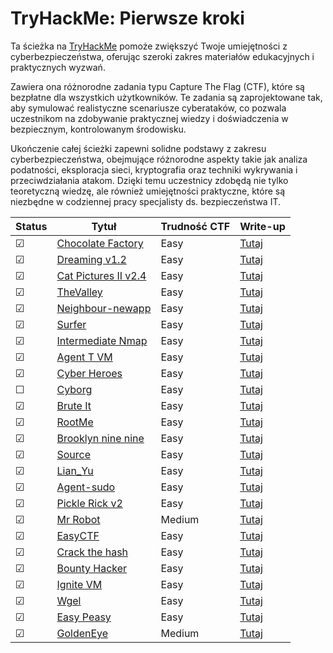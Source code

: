 # TryHackMe: Pierwsze kroki

Ta ścieżka na [TryHackMe](https://tryhackme.com) pomoże zwiększyć Twoje umiejętności z cyberbezpieczeństwa, oferując szeroki zakres materiałów edukacyjnych i praktycznych wyzwań.

Zawiera ona różnorodne zadania typu Capture The Flag (CTF), które są bezpłatne dla wszystkich użytkowników. Te zadania są zaprojektowane tak, aby symulować realistyczne scenariusze cyberataków, co pozwala uczestnikom na zdobywanie praktycznej wiedzy i doświadczenia w bezpiecznym, kontrolowanym środowisku.

Ukończenie całej ścieżki zapewni solidne podstawy z zakresu cyberbezpieczeństwa, obejmujące różnorodne aspekty takie jak analiza podatności, eksploracja sieci, kryptografia oraz techniki wykrywania i przeciwdziałania atakom. Dzięki temu uczestnicy zdobędą nie tylko teoretyczną wiedzę, ale również umiejętności praktyczne, które są niezbędne w codziennej pracy specjalisty ds. bezpieczeństwa IT.

<!-- ☐ -->
<!-- ☑ -->

| Status | Tytuł                                                                         | Trudność CTF           | Write-up                                 |
| ---    | ---                                                                            | ---                 | ---                                      |
| ☑      | [Chocolate Factory](https://tryhackme.com/r/room/chocolatefactory)            | Easy                 | [Tutaj](writeups/Chocolate%20Factory/README.md)    |
| ☑      | [Dreaming v1.2](https://tryhackme.com/r/room/dreaming)                    | Easy                 | [Tutaj](writeups/Dreaming%20v1.2/README.md)    |
| ☑      | [Cat Pictures II v2.4](https://tryhackme.com/r/room/catpictures2)                    | Easy                 | [Tutaj](writeups/Cat%20Pictures%20II/README.md)    |
| ☑      | [TheValley](https://tryhackme.com/r/room/valleype)                    | Easy                 | [Tutaj](writeups/TheValley/README.md)    |
| ☑      | [Neighbour-newapp](https://tryhackme.com/r/room/neighbour)                    | Easy                 | [Tutaj](writeups/Neighbour-newapp/README.md)    |
| ☑      | [Surfer](https://tryhackme.com/r/room/surfer)                    | Easy                 | [Tutaj](writeups/Surfer/README.md)    |
| ☑      | [Intermediate Nmap](https://tryhackme.com/r/room/intermediatenmap)         | Easy                 | [Tutaj](writeups/Intermediate%20Nmap/README.md)    |
| ☑      | [Agent T VM](https://tryhackme.com/r/room/agentt)         | Easy                 | [Tutaj](writeups/Agent%20T%20VM/README.md)    |
| ☑      | [Cyber Heroes](https://tryhackme.com/r/room/cyberheroes)         | Easy                 | [Tutaj](writeups/Cyber%20Heroes/README.md)    |
| ☐      | [Cyborg](https://tryhackme.com/r/room/cyborgt8)         | Easy                 | [Tutaj](writeups/Cyborg/README.md)    |
| ☑      | [Brute It](https://tryhackme.com/r/room/bruteit)         | Easy                 | [Tutaj](writeups/Brute%20It/README.md)    |
| ☑      | [RootMe](https://tryhackme.com/r/room/rrootme)         | Easy                 | [Tutaj](writeups/RootMe/README.md)    |
| ☑      | [Brooklyn nine nine](https://tryhackme.com/r/room/brooklynninenine)         | Easy                 | [Tutaj](writeups/Brooklyn99%20CTF/README.md)    |
| ☑      | [Source](https://tryhackme.com/r/room/source)         | Easy                 | [Tutaj](writeups/Source/README.md)    |
| ☑      | [Lian_Yu](https://tryhackme.com/r/room/lianyu)         | Easy                 | [Tutaj](writeups/Lian_Yu/README.md)    |
| ☑      | [Agent-sudo](https://tryhackme.com/r/room/agentsudoctf)         | Easy                 | [Tutaj](writeups/Agent-sudo/README.md)    |
| ☑      | [Pickle Rick v2](https://tryhackme.com/r/room/picklerick)         | Easy                 | [Tutaj](writeups/Pickle%20Rick%20v2/README.md)    |
| ☑      | [Mr Robot](https://tryhackme.com/r/room/mrrobot)         | Medium                | [Tutaj](writeups/Mr%20Robot/README.md)    |
| ☑      | [EasyCTF](https://tryhackme.com/r/room/easyctf)         | Easy                | [Tutaj](writeups/EasyCTF/README.md)    |
| ☑      | [Crack the hash](https://tryhackme.com/r/room/crackthehash)         | Easy               | [Tutaj](writeups/Crack%20the%20hash/README.md)    |
| ☑      | [Bounty Hacker](https://tryhackme.com/r/room/cowboyhacker)         | Easy               | [Tutaj](writeups/Bounty%20Hacker/README.md)    |
| ☑      | [Ignite VM](https://tryhackme.com/r/room/ignite)         | Easy               | [Tutaj](writeups/Ignite%20VM/README.md)    |
| ☑      | [Wgel](https://tryhackme.com/r/room/wgelctf)         | Easy               | [Tutaj](writeups/Wgel/README.md)    |
| ☑      | [Easy Peasy](https://tryhackme.com/r/room/easypeasyctf)         | Easy               | [Tutaj](writeups/Easy%20Peasy/README.md)    |
| ☑      | [GoldenEye](https://tryhackme.com/r/room/goldeneye)         | Medium                | [Tutaj](writeups/GoldenEye/README.md)    |
